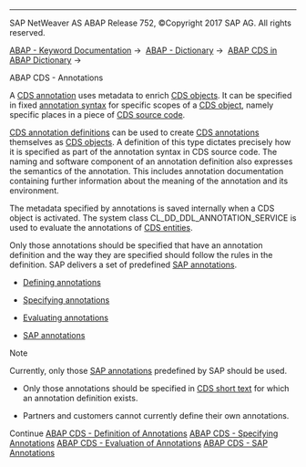   

* * *

SAP NetWeaver AS ABAP Release 752, ©Copyright 2017 SAP AG. All rights reserved.

[ABAP - Keyword Documentation](javascript:call_link\('abenabap.htm'\)) →  [ABAP - Dictionary](javascript:call_link\('abenabap_dictionary.htm'\)) →  [ABAP CDS in ABAP Dictionary](javascript:call_link\('abencds.htm'\)) → 

ABAP CDS - Annotations

A [CDS annotation](javascript:call_link\('abencds_annotation_glosry.htm'\) "Glossary Entry") uses metadata to enrich [CDS objects](javascript:call_link\('abencds_object_glosry.htm'\) "Glossary Entry"). It can be specified in fixed [annotation syntax](javascript:call_link\('abencds_annotation_syntax_glosry.htm'\) "Glossary Entry") for specific scopes of a [CDS object](javascript:call_link\('abencds_object_glosry.htm'\) "Glossary Entry"), namely specific places in a piece of [CDS source code](javascript:call_link\('abencds_source_code_glosry.htm'\) "Glossary Entry").

[CDS annotation definitions](javascript:call_link\('abencds_anno_definition_glosry.htm'\) "Glossary Entry") can be used to create [CDS annotations](javascript:call_link\('abencds_annotation_glosry.htm'\) "Glossary Entry") themselves as [CDS objects](javascript:call_link\('abencds_object_glosry.htm'\) "Glossary Entry"). A definition of this type dictates precisely how it is specified as part of the annotation syntax in CDS source code. The naming and software component of an annotation definition also expresses the semantics of the annotation. This includes annotation documentation containing further information about the meaning of the annotation and its environment.

The metadata specified by annotations is saved internally when a CDS object is activated. The system class CL\_DD\_DDL\_ANNOTATION\_SERVICE is used to evaluate the annotations of [CDS entities](javascript:call_link\('abencds_entity_glosry.htm'\) "Glossary Entry").

Only those annotations should be specified that have an annotation definition and the way they are specified should follow the rules in the definition. SAP delivers a set of predefined [SAP annotations](javascript:call_link\('abensap_annotation_glosry.htm'\) "Glossary Entry").

-   [Defining annotations](javascript:call_link\('abencds_anno_definition.htm'\))

-   [Specifying annotations](javascript:call_link\('abencds_anno_usage.htm'\))

-   [Evaluating annotations](javascript:call_link\('abencds_annotations_analysis.htm'\))

-   [SAP annotations](javascript:call_link\('abencds_annotations_sap.htm'\))

Note

Currently, only those [SAP annotations](javascript:call_link\('abensap_annotation_glosry.htm'\) "Glossary Entry") predefined by SAP should be used.

-   Only those annotations should be specified in [CDS short text](javascript:call_link\('abencds_source_code_glosry.htm'\) "Glossary Entry") for which an annotation definition exists.

-   Partners and customers cannot currently define their own annotations.

Continue
[ABAP CDS - Definition of Annotations](javascript:call_link\('abencds_anno_definition.htm'\))
[ABAP CDS - Specifying Annotations](javascript:call_link\('abencds_anno_usage.htm'\))
[ABAP CDS - Evaluation of Annotations](javascript:call_link\('abencds_annotations_analysis.htm'\))
[ABAP CDS - SAP Annotations](javascript:call_link\('abencds_annotations_sap.htm'\))